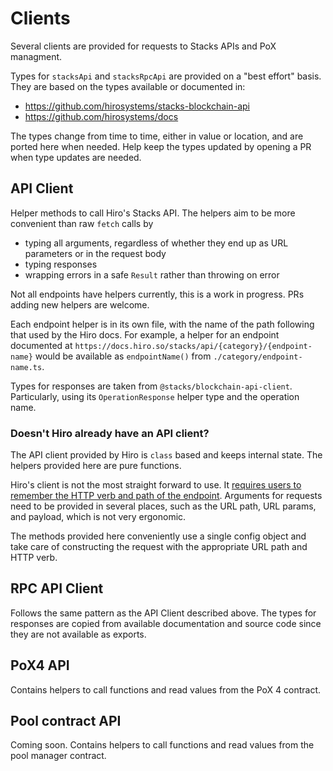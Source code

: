 # Clients

Several clients are provided for requests to Stacks APIs and PoX managment.

Types for `stacksApi` and `stacksRpcApi` are provided on a "best effort" basis. They are based on the types available or documented in:

- https://github.com/hirosystems/stacks-blockchain-api
- https://github.com/hirosystems/docs

The types change from time to time, either in value or location, and are ported here when needed. Help keep the types updated by opening a PR when type updates are needed.

## API Client

Helper methods to call Hiro's Stacks API. The helpers aim to be more convenient than raw `fetch` calls by

- typing all arguments, regardless of whether they end up as URL parameters or in the request body
- typing responses
- wrapping errors in a safe `Result` rather than throwing on error

Not all endpoints have helpers currently, this is a work in progress. PRs adding new helpers are welcome.

Each endpoint helper is in its own file, with the name of the path following that used by the Hiro docs. For example, a helper for an endpoint documented at `https://docs.hiro.so/stacks/api/{category}/{endpoint-name}` would be available as `endpointName()` from `./category/endpoint-name.ts`.

Types for responses are taken from `@stacks/blockchain-api-client`. Particularly, using its `OperationResponse` helper type and the operation name.

### Doesn't Hiro already have an API client?

The API client provided by Hiro is `class` based and keeps internal state. The helpers provided here are pure functions.

Hiro's client is not the most straight forward to use. It [requires users to remember the HTTP verb and path of the endpoint](https://github.com/hirosystems/stacks-blockchain-api/blob/develop/client/MIGRATION.md#performing-requests). Arguments for requests need to be provided in several places, such as the URL path, URL params, and payload, which is not very ergonomic.

The methods provided here conveniently use a single config object and take care of constructing the request with the appropriate URL path and HTTP verb.

## RPC API Client

Follows the same pattern as the API Client described above. The types for responses are copied from available documentation and source code since they are not available as exports.

## PoX4 API

Contains helpers to call functions and read values from the PoX 4 contract.

## Pool contract API

Coming soon. Contains helpers to call functions and read values from the pool manager contract.
